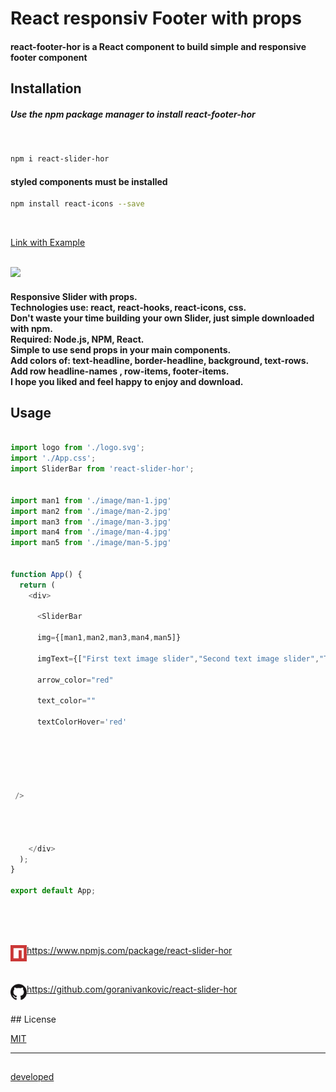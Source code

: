 <h1>React responsiv Footer with props</h1>



<h4>react-footer-hor is a React component to build  simple and responsive footer component</h4>



## Installation

<h5>Use the npm package manager to install react-footer-hor</h5>

</br>





```bash
npm i react-slider-hor
```
<h4>styled components must be installed</h4>

```bash
npm install react-icons --save
```

</br>


[Link with Example](https://goranivankovic.github.io/react-slide-hor/)



</br>




  <img src="https://media.giphy.com/media/VYDcGcFl0UvgtAfcsq/giphy.gif" heigt="500" width="50%" />
  
  
  <h4>
  Responsive Slider with props.</br>
  Technologies use: react, react-hooks, react-icons, css.</br>
  Don't waste your time building your own Slider, just simple downloaded with npm.</br>
  Required: Node.js, NPM, React.</br>
  Simple to use send props in your main components. </br>
  Add colors of: text-headline, border-headline, background, text-rows.<br/>
  Add row headline-names , row-items, footer-items. </br> 
  I hope you liked and feel happy to enjoy and download.
  

  </h4>
  
  
  
  ## Usage

```javascript

import logo from './logo.svg';
import './App.css';
import SliderBar from 'react-slider-hor';


import man1 from './image/man-1.jpg'
import man2 from './image/man-2.jpg'
import man3 from './image/man-3.jpg'
import man4 from './image/man-4.jpg'
import man5 from './image/man-5.jpg'


function App() {
  return (
    <div>

      <SliderBar

      img={[man1,man2,man3,man4,man5]}

      imgText={["First text image slider","Second text image slider","Threed text image slider","Four text image slider","Five text image slider"]}

      arrow_color="red"

      text_color=""

      textColorHover='red'

    
   
  


 />
   
 

     
    </div>
  );
}

export default App;



```

</br>

</br>

<img  align="left" alt="GitHub" width="26px" src="https://raw.githubusercontent.com/github/explore/80688e429a7d4ef2fca1e82350fe8e3517d3494d/topics/npm/npm.png" alt="npm" />https://www.npmjs.com/package/react-slider-hor

</br>


<img align="left" alt="GitHub" width="26px" src="https://raw.githubusercontent.com/github/explore/78df643247d429f6cc873026c0622819ad797942/topics/github/github.png" />https://github.com/goranivankovic/react-slider-hor


</br>
## License

[MIT](https://choosealicense.com/licenses/mit/)

<hr></hr>

##
[developed](https://github.com/goranivankovic)

